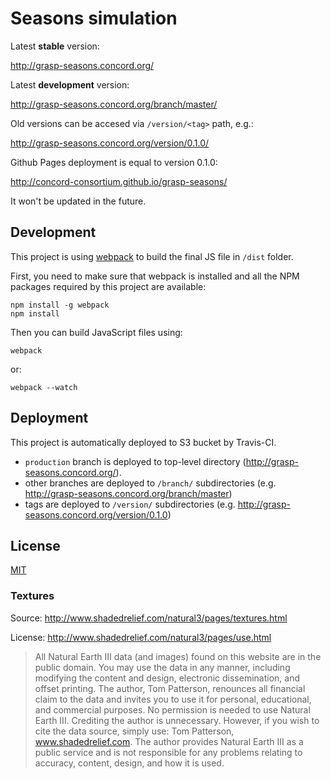 # Seasons simulation

Latest **stable** version:

http://grasp-seasons.concord.org/

Latest **development** version:

http://grasp-seasons.concord.org/branch/master/

Old versions can be accesed via `/version/<tag>` path, e.g.:

http://grasp-seasons.concord.org/version/0.1.0/

Github Pages deployment is equal to version 0.1.0:

http://concord-consortium.github.io/grasp-seasons/

It won't be updated in the future.

## Development

This project is using [webpack](http://webpack.github.io/) to build the final JS file in `/dist` folder.

First, you need to make sure that webpack is installed and all the NPM packages required by this project are available:

```
npm install -g webpack
npm install
```
Then you can build JavaScript files using:
```
webpack
```
or:
```
webpack --watch
```

## Deployment

This project is automatically deployed to S3 bucket by Travis-CI.

- `production` branch is deployed to top-level directory (http://grasp-seasons.concord.org/).
- other branches are deployed to `/branch/` subdirectories (e.g. http://grasp-seasons.concord.org/branch/master)
- tags are deployed to `/version/` subdirectories  (e.g. http://grasp-seasons.concord.org/version/0.1.0)

## License 

[MIT](https://github.com/concord-consortium/grasp-seasons/blob/master/LICENSE)

### Textures

Source:
http://www.shadedrelief.com/natural3/pages/textures.html

License:
http://www.shadedrelief.com/natural3/pages/use.html

> All Natural Earth III data (and images) found on this website are in the public domain. You may use the data in any manner, including modifying the content and design, electronic dissemination, and offset printing. The author, Tom Patterson, renounces all financial claim to the data and invites you to use it for personal, educational, and commercial purposes.
> No permission is needed to use Natural Earth III. Crediting the author is unnecessary. However, if you wish to cite the data source, simply use: Tom Patterson, www.shadedrelief.com.
> The author provides Natural Earth III as a public service and is not responsible for any problems relating to accuracy, content, design, and how it is used.



